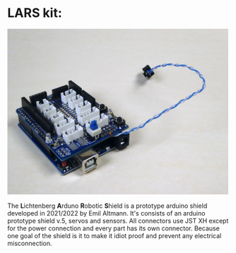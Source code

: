 # LARS kit:

<img width="500" alt="LARS" src="https://github.com/EmilAltmann/robotik/blob/main/documentaion/LARS/pictures/LARS.JPG">

The **L**ichtenberg **A**rduno **R**obotic **S**hield is a prototype arduino shield developed in 2021/2022 by Emil Altmann.
It's consists of an arduino prototype shield v.5, servos and sensors.
All connectors use JST XH except for the power connection and every part has its own connector.
Because one goal of the shield is it to make it idiot proof and prevent any electrical misconnection.
